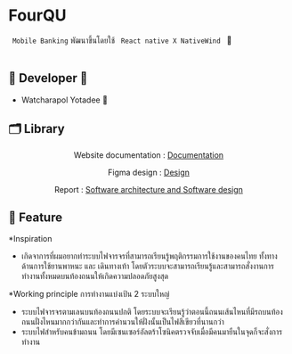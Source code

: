 # FourQU 


`  Mobile Banking `   พัฒนาขึ้นโดยใช้   `  React native X NativeWind  ` 🦩 <br><br>

## 🦩 Developer 🦩

* Watcharapol Yotadee 🦩

## 🗂 Library
<p align='center'> Website documentation : <a href="https://banking-qplus-website.vercel.app/">Documentation</a> </samp></p>
<p align='center'> Figma design : <a href="https://www.figma.com/file/WEAoGSSjfxxu8dxvdF3Pao/Software-Architecture-Project?node-id=42%3A4">Design</a> </samp></p>
<p align='center'> Report : <a href="https://github.com/phuwadonop/SA-Report">Software architecture and Software design</a> </samp></p>



## 👾 Feature

*Inspiration 
 - เกิดจาการที่ผมอยากทำระบบไฟจารจรที่สามารถเรียนรู้พฤติกรรมการใช้งานของคนไทย ทั้งทางด้านการใช้ยานพาหนะ และ เดินทางเท้า
    โดยตัวระบบจะสามารถเรียนรู้และสามารถสั่งงานการทำงานทั้งหมดบนท้องถนนให้เกิดความปลอดภัยสูงสุด
    
*Working principle
  การทำงานแบ่งเป้น 2 ระบบใหญ่
 - ระบบไฟจารจรตามเลนบนท้องถนนปกติ
    โดยระบบจะเรียนรู้ว่าตอนนี้ถนนเส้นไหนที่มีรถบนท้องถนนฝั่งไหนมากกว่ากันและทำการคำนวนให้ฝั่งนั้นเป็นไฟสีเขียวที่นานกว่า
 - ระบบไฟสำหรับคนข้ามถนน โดยมีเซนเซอร์อัลตร้าโซนิคตรวจจับเมื่อมีคนมายืนในจุดก็จะสั่งการทำงาน

<br> 
